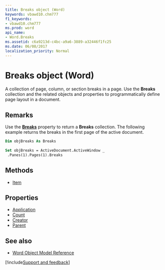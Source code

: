 ```yaml
---
title: Breaks object (Word)
keywords: vbawd10.chm777
f1_keywords:
- vbawd10.chm777
ms.prod: word
api_name:
- Word.Breaks
ms.assetid: c6a9213d-c4bc-a9a6-3889-a32446f1fc25
ms.date: 06/08/2017
localization_priority: Normal
---
```



# Breaks object (Word)

A collection of page, column, or section breaks in a page. Use the  **Breaks** collection and the related objects and properties to programmatically define page layout in a document.


## Remarks

Use the  **[Breaks](Word.Page.Breaks.md)** property to return a **Breaks** collection. The following example returns the breaks in the first page of the active document.


```vb
Dim objBreaks As Breaks 
 
Set objBreaks = ActiveDocument.ActiveWindow _ 
 .Panes(1).Pages(1).Breaks
```

## Methods

- [Item](Word.Breaks.Item.md)

## Properties

- [Application](Word.Breaks.Application.md)
- [Count](Word.Breaks.Count.md)
- [Creator](Word.Breaks.Creator.md)
- [Parent](Word.Breaks.Parent.md)

## See also

- [Word Object Model Reference](overview/Word/object-model.md)

[!include[Support and feedback](~/includes/feedback-boilerplate.md)]